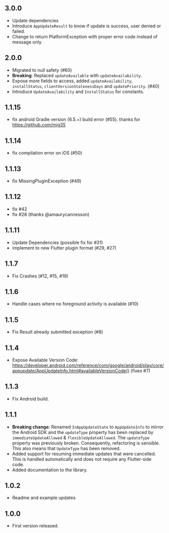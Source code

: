 ## 3.0.0
* Update dependencies
* Introduce `AppUpdateResult` to know if update is success, user denied or failed. 
* Change to return PlatformException with proper error code instead of message only.

## 2.0.0

* Migrated to null safety (#60)
* __Breaking__: Replaced `updateAvailable` with `updateAvailability`.
* Expose more fields to access, added `updateAvailability`, `installStatus`, `clientVersionStalenessDays` and `updatePriority`. (#40)
* Introduce `UpdateAvailability`  and `InstallStatus` for constants.

## 1.1.15
* fix android Gradle version (6.5.+) build error (#55). thanks for https://github.com/mig35

## 1.1.14
* fix compilation error on iOS (#50)

## 1.1.13
* fix MissingPluginException (#49)

## 1.1.12
* fix #42
* fix #28 (thanks @amaurycannesson)

## 1.1.11
* Update Dependencies (possible fix for #31)
* implement to new Flutter plugin format (#29, #27)

## 1.1.7
* Fix Crashes (#12, #15, #19)

## 1.1.6
* Handle cases where no foreground activity is available (#10)

## 1.1.5
* Fix Result already submitted exception (#8)

## 1.1.4

* Expose Available Version Code: https://developer.android.com/reference/com/google/android/play/core/appupdate/AppUpdateInfo.html#availableVersionCode()
(fixes #7)

## 1.1.3

* Fix Android build.

## 1.1.1

* **Breaking change**: Renamed `InAppUpdateState` to `AppUpdateInfo` to mirror the Android SDK and
  the `updateType` property has been replaced by `immediateUpdateAllowed` & `flexibleUpdateAllowed`.
  The `updateType` property was previously broken. Consequently, refactoring is sensible.
  This also means that `UpdateType` has been removed.
* Added support for resuming immediate updates that were cancelled.
  This is handled automatically and does not require any Flutter-side code.
* Added documentation to the library.

## 1.0.2

* Readme and example updates

## 1.0.0

* First version released.
